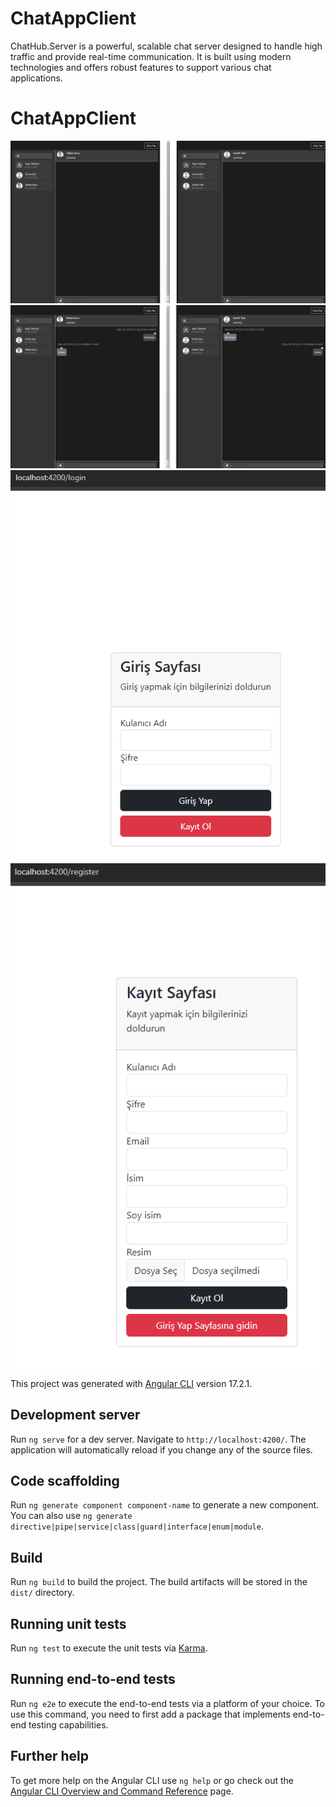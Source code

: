 # ChatAppClient
ChatHub.Server is a powerful, scalable chat server designed to handle high traffic and provide real-time communication. It is built using modern technologies and offers robust features to support various chat applications.

# ChatAppClient
![ChatAppClient](https://github.com/alihankuru/ChatHub.Server/blob/master/wwwroot/Images/1.png)
![ChatAppClient](https://github.com/alihankuru/ChatHub.Server/blob/master/wwwroot/Images/2.png)
![ChatAppClient](https://github.com/alihankuru/ChatHub.Server/blob/master/wwwroot/Images/3.png)
![ChatAppClient](https://github.com/alihankuru/ChatHub.Server/blob/master/wwwroot/Images/4.png)

This project was generated with [Angular CLI](https://github.com/angular/angular-cli) version 17.2.1.

## Development server

Run `ng serve` for a dev server. Navigate to `http://localhost:4200/`. The application will automatically reload if you change any of the source files.

## Code scaffolding

Run `ng generate component component-name` to generate a new component. You can also use `ng generate directive|pipe|service|class|guard|interface|enum|module`.

## Build

Run `ng build` to build the project. The build artifacts will be stored in the `dist/` directory.

## Running unit tests

Run `ng test` to execute the unit tests via [Karma](https://karma-runner.github.io).

## Running end-to-end tests

Run `ng e2e` to execute the end-to-end tests via a platform of your choice. To use this command, you need to first add a package that implements end-to-end testing capabilities.

## Further help

To get more help on the Angular CLI use `ng help` or go check out the [Angular CLI Overview and Command Reference](https://angular.io/cli) page.
